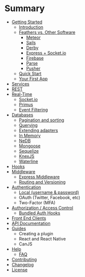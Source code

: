 # Summary

* [Getting Started](README.md)
   * [Introduction](getting-started/readme.md)
   * [Feathers vs. Other Software](getting-started/vs/readme.md)
       * [Meteor](getting-started/vs/meteor.md)
       * [Sails](getting-started/vs/sails.md)
       * [Derby](getting-started/vs/derby.md)
       * [Express + Socket.io](getting-started/vs/express-socketio.md)
       * [Firebase](getting-started/vs/firebase.md)
       * [Parse](getting-started/vs/parse.md)
       * [Pusher](getting-started/vs/pusher.md)
   * [Quick Start](getting-started/quick-start.md)
   * [Your First App](getting-started/your-first-app/readme.md)
* [Services](services/readme.md)
* [REST](providers/rest.md)
* [Real-Time](providers/real-time/readme.md)
   * [Socket.io](providers/real-time/socket-io.md)
   * [Primus](providers/real-time/primus.md)
   * [Event Filtering](providers/real-time/event-filtering.md)
* [Databases](databases/readme.md)
   * [Pagination and sorting](databases/pagination.md)
   * [Querying](databases/querying.md)
   * [Extending adapters](databases/extending.md)
   * [In Memory](databases/memory.md)
   * [NeDB](databases/nedb.md)
   * [Mongoose](databases/mongoose.md)
   * [Sequelize](databases/sequelize.md)
   * [KnexJS](databases/knexjs.md)
   * [Waterline](databases/waterline.md)
* [Hooks](hooks/readme.md)
* [Middleware](middleware/readme.md)
   * [Express Middleware](middleware/express.md)
   * [Routing and Versioning](middleware/versioning.md)
* [Authentication](authentication/readme.md)
   * [Local (username & password)](authentication/local.md)
   * OAuth (Twitter, Facebook, etc)
   * Two-Factor (MFA)
* [Authorization / Access Control](authorization/readme.md)
   * [Bundled Auth Hooks](authorization/bundled-hooks.md)
* [Front End Clients](clients/readme.md)
* [API Documentation](api/readme.md)
* [Guides](guides/readme.md)
   * Creating a plugin
   * React and React Native
   * CanJS
* [Help](help/readme.md)
   * [FAQ](help/faq.md)
* [Contributing](contributing.md)
* [Changelog](changelog.md)
* [License](license.md)
